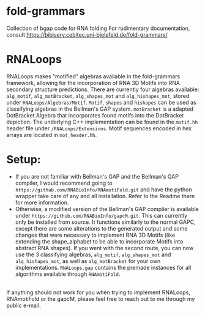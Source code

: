 # fold-grammars
Collection of bgap code for RNA folding
For rudimentary documentation, consult https://bibiserv.cebitec.uni-bielefeld.de/fold-grammars/

# RNALoops

RNALoops makes "motified" algebras available in the fold-grammars framework, allowing for the incorporation of RNA 3D Motifs into RNA secondary structure predictions. There are currently four algebras available: ```alg_motif```, ```alg_motBracket```, ```alg_shapes_mot``` and ```alg_hishapes_mot```, stored under ```RNALoops/Algebras/Motif```. ```Motif```, ```shapes``` and ```hishapes``` can be used as classifying algebras in the Bellman's GAP system. ```motBracket``` is a adapted DotBracket Algebra that incorporates found motifs into the DotBracket depiction. The underlying C++ implementation can be found in the ```motif.hh``` header file under ```/RNALoops/Extensions```. Motif sequences encoded in hex arrays are located in ```mot_header.hh```.

# Setup:</br>
+ If you are not familiar with Bellman's GAP and the Bellman's GAP compiler, I would recommend going to ```https://github.com/RNABioInfo/RNAmotiFold.git``` and have the python wrapper take care of any and all installation. Refer to the Readme there for more information.
+ Otherwise, a modified version of the Bellman's GAP compiler is available under ```https://github.com/RNABioInfo/gapcM.git```. This can currently only be installed from source. 
   It functions similarly to the normal GAPC, except there are some alterations to the generated output and some changes that were necessary to implement RNA 3D Motifs (like extending the shape_alphabet to be able to incorporate Motifs into abstract RNA shapes).
   If you went with the second route, you can now use the 3 classifying algebras, ```alg_motif```, ```alg_shapes_mot``` and ```alg_hishapes_mot```, as well as ```alg_motBracket``` for your own implementations. ```RNALoops.gap``` contains the premade instances for all algorithms available through ```RNAmotiFold```.
</br>
If anything should not work for you when trying to implement RNALoops, RNAmotiFold or the gapcM, please feel free to reach out to me through my public e-mail.</br>
